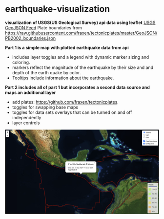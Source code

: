 # earthquake-visualization
**visualization of USGS(US Geological Survey) api data using leaflet**
[USGS GeoJSON Feed](http://earthquake.usgs.gov/earthquakes/feed/v1.0/geojson.php)
 Plate boundaries from https://raw.githubusercontent.com/fraxen/tectonicplates/master/GeoJSON/PB2002_boundaries.json

**Part 1 is a simple map with plotted earthquake data from api**
- includes layer toggles and a legend with dynamic marker sizing and coloring.
- markers reflect the magnitude of the earthquake by their size and and depth of the earth quake by color. 
- Tooltips include information about the earthquake.

**Part 2 includes all of part 1 but incorporates a second data source and maps an additional layer**
- add plates:  <https://github.com/fraxen/tectonicplates>.
- toggles for swapping base maps 
- toggles for data sets overlays that can be turned on and off independently
- layer controls

![app screenshot](images/ScreenShot.png)

